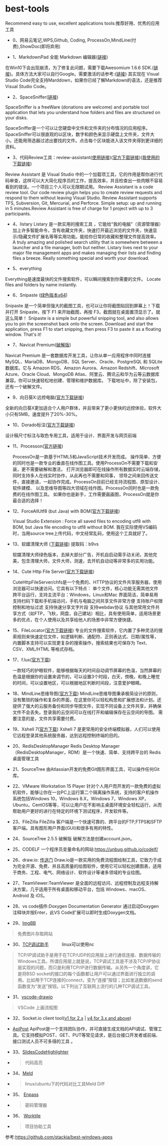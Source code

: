 # best-tools 
Recommend easy to use, excellent applications tools:推荐好用、优秀的应用工具

- 0、网易云笔记,WPS,Github, Coding, ProcessOn,MindLine(付费),ShowDoc(即将弃用)

- 1、MarkdownPad 全能 Markdown 编辑器([链接](http://markdownpad.com/download.html))

在Win10下会出现崩溃，为了修复此问题，需要下载Awesomium 1.6.6 SDK.([链接](http://markdownpad.com/download/awesomium_v1.6.6_sdk_win.exe))。具体方法大家可以自行Google。需要激活的话参考:([链接](https://www.jianshu.com/p/90dad38f9f26))
其实现在 Visual Studio Code完全支持Marddown，如果你已经了解Markdown的语法，还是推荐Visual Studio Code。
- 2、SpaceSniffer([链接](http://www.uderzo.it/main_products/space_sniffer/))

SpaceSniffer is a freeWare (donations are welcome) and portable tool application that lets you understand how folders and files are structured on your disks. 

SpaceSniffer是一个可以让您硬盘中文件和文件夹的分布情况的应用程序。SpaceSniffer可以很直观的以区块，数字和颜色来显示硬盘上文件夹，文件大小。还能用筛选器过滤出要找的文件。点击每个区块能进入该文件夹得到更详细的资料。

- 3、代码Review工具：review-assistant([使用链接](https://www.devart.com/review-assistant/docs/index.html?user_guide.html))([官方下载链接](https://www.devart.com/review-assistant/reviewassistant.exe))([我使用的下载链接](https://download.csdn.net/download/chenqiai0/10942907))

Review Assistant 是 Visual Studio 中的一个加载项工具，它的作用是帮你进行代码审查，这样可以大大简化程序员的工作，提高效率，并且检查出一些肉眼不容易看到的错误。一个项目三个人可以无限期试用。
Review Assistant is a  code review tool. Our code review plugin helps you to create review requests and respond to them without leaving Visual Studio. Review Assistant supports TFS, Subversion, Git, Mercurial, and Perforce. Simple setup: up and running in 5 minutes.Review Assistant is free of charge for 1 project with up to 3 participants.

- 4、listary
Listary 是一款实用的搜索工具 ，它能给“我的电脑”（资源管理器）加上许多智能命令，含有收藏文件夹，快速打开最近浏览的文件夹，快速显示/隐藏文件扩展名等等实用功能。能给你日常的收藏和整理文件提高效率。
A truly amazing and polished search utility that is somewhere between a launcher and a file manager, both but neither. Listary lives next to your major file management apps and makes managing their lists and finding files a breeze. Really something special and worth your download.

- 5、everything

Everything是速度最快的文件搜索软件，可以瞬间搜索到你需要的文件。
Locate files and folders by name instantly.

- 6、Snipaste ([绿色版本x64](https://download.csdn.net/download/chenqiai0/10945164))

Snipaste 是一个简单但强大的截图工具，也可以让你将截图贴回到屏幕上！下载并打开 Snipaste，按下 F1 来开始截图，再按 F3，截图就在桌面置顶显示了。就这么简单！
Snipaste is a simple but powerful snipping tool, and also allows you to pin the screenshot back onto the screen. Download and start the application, press F1 to start snipping, then press F3 to paste it as a floating window. That's it! 

- 7、Navicat Premium([破解版](https://download.csdn.net/download/chenqiai0/11319954))

Navicat Premium 是一套数据库开发工具，让你从单一应用程序中同时连接 MySQL、MariaDB、MongoDB、SQL Server、Oracle、PostgreSQL 和 SQLite 数据库。它与 Amazon RDS、Amazon Aurora、Amazon Redshift、Microsoft Azure、Oracle Cloud、MongoDB Atlas、阿里云、腾讯云和华为云等云数据库兼容。你可以快速轻松地创建、管理和维护数据库。 下载地址中，除了安装包，还有一个破解文件。

- 9、向日葵X:远控电脑([官方下载链接](https://sunlogin.oray.com/personal/))

全新的向日葵X更加适合个人用户群体，并且带来了更小更快的远控体验，软件大小只有5MB，速度提升了20%-30%。

- 10、Dorado标注([官方下载链接](http://cdc.tencent.com/?download=dorado))

设计稿尺寸标注与取色专用工具，适用于设计、界面开发与网页前端

- 11、Processon([官方链接](https://www.processon.com/i/201910/58fdda50e4b0639c2f5b748b))
  
  ProcessOn是一款基于HTML5和JavaScript技术开发而成。 操作简单、方便的同时也是一款专业的垂直在线作图工具。使用ProcessOn不需要下载和安装，更不需要破解和激活， 打开浏览器即可在线操作所有数据实时云端存储， 同时支持多人在线实时协作，从此再也不需要和同事， 领导之间来回传送文件，直接邀请，一起协作完成。ProcessOn目前已经支持流程图、原型设计、软件建模、 以及思维导图等四大领域在线作图。ProcessOn同时也是一款免费的在线作图工具。 如果你也是新手，工作需要画画图，ProcessOn就是你最合适的选择！


- 12、ForceAllUtf8 (but Java) with BOM([官方下载链接](https://marketplace.visualstudio.com/items?itemName=LancelotChen.lancelotchen-forceallutf8))

    Visual Studio Extension : Force all saved files to encoding utf8 with BOM, but Java file encoding to utf8 without BOM. 我在实际使用VS编码时，当用source tree上传代码，中文经常乱码，使用这个工具就好了。

- 13、软媒清理大师 ([下载链接](链接：https://pan.baidu.com/s/10qvOzd3bVnzaRdhYKCoxyg)) 提取码：b9vs

    软媒清理大师绿色版本，去掉大部分广告，开机自启动需手动关闭，其他完美，包含清理大师，文件大师，测速，去开机自动动等非常多的实用功能。

- 14、Cute Http File Server([官方下载链接](https://iscute.cn/))

    CuteHttpFileServer/chfs是一个免费的、HTTP协议的文件共享服务器，使用浏览器可以快速访问。它具有以下特点：
    单个文件，核心功能无需其他文件
    跨平台运行，支持主流平台：Windows，Linux和Mac
    界面简洁，简单易用
    支持扫码下载和手机端访问，手机与电脑之间共享文件非常方便
    支持账户权限控制和地址过滤
    支持快速分享文字片段
    支持webdav协议
    与其他常用文件共享方式（如FTP，飞秋，网盘，自己建站）相比，具有使用简单，适用场景更多的优点，在个人使用以及共享给他人的场景中非常方便快捷。

- 15、FileLocator([官方下载链接](https://www.mythicsoft.com/filelocatorlite/download/))
    专业的文件搜索软件，它内置了多种灵活的搜索规则来快速定位文件，如逻辑判断、通配符、正则表达式、日期/属性等，内置脚本支持可以实现更复杂的搜索操作，搜索结果也可保存为 Text、CSV、XML/HTML 等格式存档。

- 17、f.lux([官方下载](https://justgetflux.com/))

    一款轻巧的护眼软件，能够根据每天的时间自动调节屏幕的色温，当然屏幕的色温是根据你的设置来调节的，可以设置3个时段，白天，傍晚，和晚上睡觉的时间，可以设置地区，可以根据地区判断时间段，注意爱护眼睛。

- 18、MindLine思维导图([官方下载](http://www.mindline.cn/))
MindLine思维导图秉承极简设计的原则，没有繁琐的操作和复杂的界面，在这里你可以轻松构思和扩展想法和计划。还提供了强大的云服务备份和同步导图文件，实现不同设备上文件共享，并确保文件不会丢失。登录我的云空间可以在线打开和编辑保存在云空间的导图。 需要注意的是，文件共享需要付费。

- 19、Xshell 7([官方下载](https://www.xshellcn.com/))
Xshell 7 是更常用的安全终端模拟器，人们可以使用它远程登录其他系统服务器，达到远程控制终端的目的。

- 20、RedisDesktopManager
Redis Desktop Manager（RedisDesktopManager，RDM）是一个快速、简单、支持跨平台的 Redis 桌面管理工具

- 21、SourceTree
由Atlassian开发的免费Git图形界面工具，可以操作任何Git库。

- 22、VMware Workstation 15 Player
针对个人用户而开发的一款免费的虚拟机软件，能够让你在一台PC上运行第二个隔离操作系统，支持的客户机操作系统包括Windows 10，Windows 8.X，Windows 7，Windows XP，Ubuntu，CentOS等等，可以让用户在不影响主桌面环境安全轻松运行，从而帮助用户更好的进行在特定的环境下测试程序，开发软件等。

- 23、FileZilla
FileZilla 客户端是一个快速可靠的、跨平台的FTP,FTPS和SFTP客户端。具有图形用户界面(GUI)和很多有用的特性。


- 24、SourceTree 2.5.5 破解版
破解方法是创建account.json。

- 25、CODELF 一个程序员变量命名的网站:https://unbug.github.io/codelf/

- 26、draw.io: [传送门](https://github.com/jgraph/drawio-desktop/releases/tag/v14.5.1)
Draw.io是一款实用的免费流程图绘制工具，它致力于成为完全开源、免费、并且高质量的绘图软件，使用它可以轻松创建图表，适用于商务、工程、电气、网络设计、软件设计等诸多领域的专业绘图。

- 27、TeamViewer:TeamViewer 是全面的远程访问、远程控制及远程支持解决方案，几乎适用于所有桌面和移动平台，包括 Windows、macOS、Android 及 iOS。
- 28、vs code插件:Doxygen Documentation Generator
通过启动Doxygen注释块并按Enter，此VS Code扩展可以即时生成Doxygen文档。
- 29、[ImgBB](https://imgbb.com/)
> 免费图片存取网站

- 30、[TCP调试助手](http://www.zlmcu.com/document/tcp_debug_tools.html)　　　linux可以使用nc
> TCP/IP调试助手是用于在TCP/UDP的应用层上进行通信连接、数据传输的Windows工具。所谓应用层上就是说，TCP调试工具是不涉及TCP/IP协议层实现的问题，而只是利用TCP/IP进行数据传输。从另外一个角度讲，它是将BSD socket的接口的每个函数都让用户可以通过界面进行独立的调用。比如用于TCP连接的connect，变为“连接”按钮；比如发送数据的send函数变为“发送”按钮。以下列出了互联网上流行的几种TCP调试工具。

- 31、[vscode-drawio](https://github.com/hediet/vscode-drawio)
> VSCode 上画流程图

- 32、Socket.io client tool([v1 for 2.x](https://amritb.github.io/socketio-client-tool/v1/) |  [v4 for 3.x and above](https://amritb.github.io/socketio-client-tool/))
- [ApiPost](https://www.apipost.cn/download.html)
ApiPost是一个支持团队协作，并可直接生成文档的API调试、管理工具。它支持模拟POST、GET、PUT等常见请求，是后台接口开发者或前端、接口测试人员不可多得的工具 。

- 33、[SlidesCodeHighlighter](https://romannurik.github.io/SlidesCodeHighlighter/)
- > 代码高亮

- 34、[Meld](https://blog.csdn.net/ITBigGod/article/details/86241657)
- > linux/ubuntu下的代码对比工具Meld Diff

- 35、 [Enpass](https://www.enpass.io/)
- > 密码管理器

- 36、 [Worktile](https://worktile.com/)
- > 项目协助工具

参考:https://github.com/stackia/best-windows-apps
